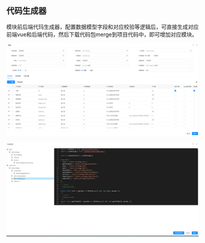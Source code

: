 代码生成器
----
模块前后端代玛生成器，配置数据模型字段和对应校验等逻辑后，可直接生成对应前端vue和后端代码，然后下载代码包merge到项目代码中，即可增加对应模块。

![输入图片说明](https://raw.githubusercontent.com/xuwei95/ezdata_press/master/images/codegen_edit.png?raw=true "在这里输入图片标题")

![输入图片说明](https://raw.githubusercontent.com/xuwei95/ezdata_press/master/images/codegen_output.png?raw=true "在这里输入图片标题")
